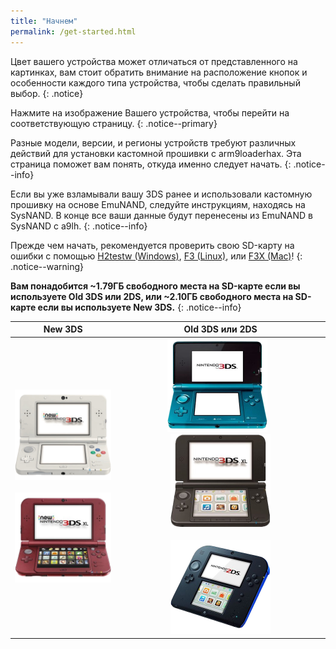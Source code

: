 ```yaml
---
title: "Начнем"
permalink: /get-started.html
---
```


Цвет вашего устройства может отличаться от представленного на картинках, вам стоит обратить внимание на расположение кнопок и особенности каждого типа устройства, чтобы сделать правильный выбор.
{: .notice}

Нажмите на изображение Вашего устройства, чтобы перейти на соответствующую страницу.
{: .notice--primary}

Разные модели, версии, и регионы устройств требуют различных действий для установки кастомной прошивки с arm9loaderhax. Эта страница поможет вам понять, откуда именно следует начать.
{: .notice--info}

Если вы уже взламывали вашу 3DS ранее и использовали кастомную прошивку на основе EmuNAND, следуйте инструкциям, находясь на SysNAND. В конце все ваши данные будут перенесены из EmuNAND в SysNAND с a9lh.
{: .notice--info}

Прежде чем начать, рекомендуется проверить свою SD-карту на ошибки с помощью [H2testw (Windows)](h2testw-windows), [F3 (Linux)](f3-linux), или [F3X (Mac)](f3x-mac)!
{: .notice--warning}

**Вам понадобится ~1.79ГБ свободного места на SD-карте если вы используете Old 3DS или 2DS, или ~2.10ГБ свободного места на SD-карте если вы используете New 3DS.**
{: .notice--info}

| New 3DS | Old 3DS или 2DS |
|:-:|:-:|
| [![New 3DS](/images/new3ds.png)](get-started-new-3ds) <br><br> [![New 3DS XL](/images/new3dsxl.png)](get-started-new-3ds) | [![Old 3DS](/images/old3ds.png)](get-started-old-3ds) &nbsp;&nbsp; [![Old 3DS XL](/images/old3dsxl.png)](get-started-old-3ds) <br><br> [![2DS](/images/2ds.png)](get-started-old-3ds) |